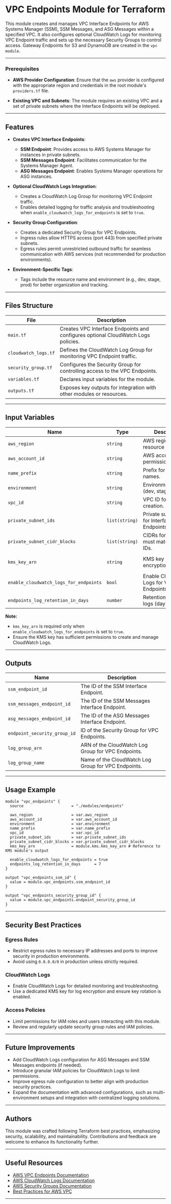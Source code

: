 # VPC Endpoints Module for Terraform

This module creates and manages VPC Interface Endpoints for AWS Systems Manager (SSM), SSM Messages, and ASG Messages within a specified VPC. It also configures optional CloudWatch Logs for monitoring VPC Endpoint traffic and sets up the necessary Security Groups to control access. Gateway Endpoints for S3 and DynamoDB are created in the `vpc module`.

---

### Prerequisites

- **AWS Provider Configuration**:
  Ensure that the `aws` provider is configured with the appropriate region and credentials in the root module's `providers.tf` file.

- **Existing VPC and Subnets**:
  The module requires an existing VPC and a set of private subnets where the Interface Endpoints will be deployed.

---

## Features

- **Creates VPC Interface Endpoints**:
  - **SSM Endpoint**: Provides access to AWS Systems Manager for instances in private subnets.
  - **SSM Messages Endpoint**: Facilitates communication for the Systems Manager Agent.
  - **ASG Messages Endpoint**: Enables Systems Manager operations for ASG instances.

- **Optional CloudWatch Logs Integration**:
  - Creates a CloudWatch Log Group for monitoring VPC Endpoint traffic.
  - Enables detailed logging for traffic analysis and troubleshooting when `enable_cloudwatch_logs_for_endpoints` is set to `true`.

- **Security Group Configuration**:
  - Creates a dedicated Security Group for VPC Endpoints.
  - Ingress rules allow HTTPS access (port 443) from specified private subnets.
  - Egress rules permit unrestricted outbound traffic for seamless communication with AWS services (not recommended for production environments).

- **Environment-Specific Tags**:
  - Tags include the resource name and environment (e.g., dev, stage, prod) for better organization and tracking.

---

## Files Structure

| **File**               | **Description**                                                                                         |
|------------------------|---------------------------------------------------------------------------------------------------------|
| `main.tf`              | Creates VPC Interface Endpoints and configures optional CloudWatch Logs policies.                       |
| `cloudwatch_logs.tf`   | Defines the CloudWatch Log Group for monitoring VPC Endpoint traffic.                                   |
| `security_group.tf`    | Configures the Security Group for controlling access to the VPC Endpoints.                              |
| `variables.tf`         | Declares input variables for the module.                                                                |
| `outputs.tf`           | Exposes key outputs for integration with other modules or resources.                                    |

---

## Input Variables

| **Name**                              | **Type**       | **Description**                              | **Default/Required**                                          |
|---------------------------------------|----------------|----------------------------------------------|---------------------------------------------------------------|
| `aws_region`                          | `string`       | AWS region for resource creation.            | **Required**                                                  |
| `aws_account_id`                      | `string`       | AWS account ID for permissions/policies.     | **Required**                                                  |
| `name_prefix`                         | `string`       | Prefix for resource names.                   | **Required**                                                  |
| `environment`                         | `string`       | Environment label (dev, stage, prod).        | **Required**                                                  |
| `vpc_id`                              | `string`       | VPC ID for endpoint creation.                | **Required**                                                  |
| `private_subnet_ids`                  | `list(string)` | Private subnet IDs for Interface Endpoints.  | **Required**                                                  |
| `private_subnet_cidr_blocks`          | `list(string)` | CIDRs for subnets, must match subnet IDs.    | **Required**                                                  |
| `kms_key_arn`                         | `string`       | KMS key ARN for log encryption.              | **Required** if `enable_cloudwatch_logs_for_endpoints` = true |
| `enable_cloudwatch_logs_for_endpoints`| `bool`         | Enable CloudWatch Logs for VPC Endpoints.    | `false` (Optional)                                            |
| `endpoints_log_retention_in_days`     | `number`       | Retention period for logs (days).            | `7` (Optional)                                               |

**Note:**
- `kms_key_arn` is required only when `enable_cloudwatch_logs_for_endpoints` is set to `true`.
- Ensure the KMS key has sufficient permissions to create and manage CloudWatch Logs.

---

## Outputs

| **Name**                    | **Description**                                           |
|-----------------------------|-----------------------------------------------------------|
| `ssm_endpoint_id`           | The ID of the SSM Interface Endpoint.                     |
| `ssm_messages_endpoint_id`  | The ID of the SSM Messages Interface Endpoint.            |
| `asg_messages_endpoint_id`  | The ID of the ASG Messages Interface Endpoint.            |
| `endpoint_security_group_id`| ID of the Security Group for VPC Endpoints.               |
| `log_group_arn`             | ARN of the CloudWatch Log Group for VPC Endpoints.        |
| `log_group_name`            | Name of the CloudWatch Log Group for VPC Endpoints.       |

---

## Usage Example

```hcl
module "vpc_endpoints" {
  source                     = "./modules/endpoints"
  
  aws_region                 = var.aws_region
  aws_account_id             = var.aws_account_id
  environment                = var.environment
  name_prefix                = var.name_prefix
  vpc_id                     = var.vpc_id
  private_subnet_ids         = var.private_subnet_ids
  private_subnet_cidr_blocks = var.private_subnet_cidr_blocks
  kms_key_arn                = module.kms.kms_key_arn # Reference to KMS module's output

  enable_cloudwatch_logs_for_endpoints = true
  endpoints_log_retention_in_days      = 7
}

output "vpc_endpoints_ssm_id" {
  value = module.vpc_endpoints.ssm_endpoint_id
}

output "vpc_endpoints_security_group_id" {
  value = module.vpc_endpoints.endpoint_security_group_id
}
```

---

## Security Best Practices

### Egress Rules
- Restrict egress rules to necessary IP addresses and ports to improve security in production environments.
- Avoid using `0.0.0.0/0` in production unless strictly required.

### CloudWatch Logs
- Enable CloudWatch Logs for detailed monitoring and troubleshooting.
- Use a dedicated KMS key for log encryption and ensure key rotation is enabled.

### Access Policies
- Limit permissions for IAM roles and users interacting with this module.
- Review and regularly update security group rules and IAM policies.

---

## Future Improvements

- Add CloudWatch Logs configuration for ASG Messages and SSM Messages endpoints (if needed).
- Introduce granular IAM policies for CloudWatch Logs to limit permissions.
- Improve egress rule configuration to better align with production security practices.
- Expand the documentation with advanced configurations, such as multi-environment setups and integration with centralized logging solutions.

---

## Authors

This module was crafted following Terraform best practices, emphasizing security, scalability, and maintainability. Contributions and feedback are welcome to enhance its functionality further.

---

## Useful Resources

- [AWS VPC Endpoints Documentation](https://docs.aws.amazon.com/vpc/latest/userguide/vpc-endpoints.html)
- [AWS CloudWatch Logs Documentation](https://docs.aws.amazon.com/AmazonCloudWatch/latest/logs/WhatIsCloudWatchLogs.html)
- [AWS Security Groups Documentation](https://docs.aws.amazon.com/vpc/latest/userguide/VPC_SecurityGroups.html)
- [Best Practices for AWS VPC](https://docs.aws.amazon.com/vpc/latest/userguide/best-practices.html)

---